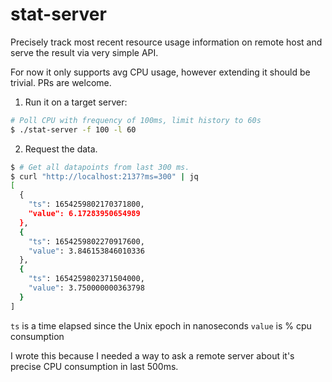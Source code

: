 # stat-server

Precisely track most recent resource usage information on remote host and serve
the result via very simple API.

For now it only supports avg CPU usage, however extending it should be
trivial. PRs are welcome.

1. Run it on a target server:

```sh
# Poll CPU with frequency of 100ms, limit history to 60s
$ ./stat-server -f 100 -l 60
```

2. Request the data.

```sh
$ # Get all datapoints from last 300 ms.
$ curl "http://localhost:2137?ms=300" | jq
[
  {
    "ts": 1654259802170371800,
    "value": 6.17283950654989
  },
  {
    "ts": 1654259802270917600,
    "value": 3.846153846010336
  },
  {
    "ts": 1654259802371504000,
    "value": 3.750000000363798
  }
]
```

`ts` is a time elapsed since the Unix epoch in nanoseconds
`value` is % cpu consumption

I wrote this because I needed a way to ask a remote server about it's
precise CPU consumption in last 500ms.
